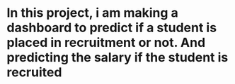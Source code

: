# In this project, i am making a dashboard to predict if a student is placed in recruitment or not. And predicting the salary if the student is recruited
